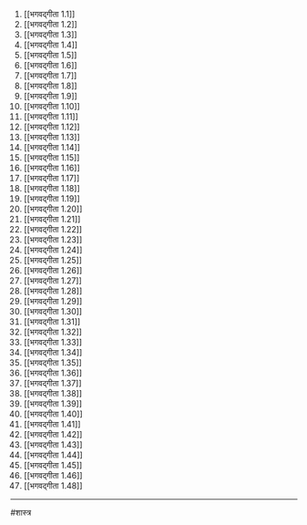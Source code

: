 1. [[भगवद्गीता 1.1]]
2. [[भगवद्गीता 1.2]]
3. [[भगवद्गीता 1.3]]
4. [[भगवद्गीता 1.4]]
5. [[भगवद्गीता 1.5]]
6. [[भगवद्गीता 1.6]]
7. [[भगवद्गीता 1.7]]
8. [[भगवद्गीता 1.8]]
9. [[भगवद्गीता 1.9]]
10. [[भगवद्गीता 1.10]]
11. [[भगवद्गीता 1.11]]
12. [[भगवद्गीता 1.12]]
13. [[भगवद्गीता 1.13]]
14. [[भगवद्गीता 1.14]]
15. [[भगवद्गीता 1.15]]
16. [[भगवद्गीता 1.16]]
17. [[भगवद्गीता 1.17]]
18. [[भगवद्गीता 1.18]]
19. [[भगवद्गीता 1.19]]
20. [[भगवद्गीता 1.20]]
21. [[भगवद्गीता 1.21]]
22. [[भगवद्गीता 1.22]]
23. [[भगवद्गीता 1.23]]
24. [[भगवद्गीता 1.24]]
25. [[भगवद्गीता 1.25]]
26. [[भगवद्गीता 1.26]]
27. [[भगवद्गीता 1.27]]
28. [[भगवद्गीता 1.28]]
29. [[भगवद्गीता 1.29]]
30. [[भगवद्गीता 1.30]]
31. [[भगवद्गीता 1.31]]
32. [[भगवद्गीता 1.32]]
33. [[भगवद्गीता 1.33]]
34. [[भगवद्गीता 1.34]]
35. [[भगवद्गीता 1.35]]
36. [[भगवद्गीता 1.36]]
37. [[भगवद्गीता 1.37]]
38. [[भगवद्गीता 1.38]]
39. [[भगवद्गीता 1.39]]
40. [[भगवद्गीता 1.40]]
41. [[भगवद्गीता 1.41]]
42. [[भगवद्गीता 1.42]]
43. [[भगवद्गीता 1.43]]
44. [[भगवद्गीता 1.44]]
45. [[भगवद्गीता 1.45]]
46. [[भगवद्गीता 1.46]]
47. [[भगवद्गीता 1.48]]

---

#शास्त्र 